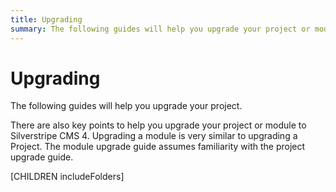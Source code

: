 ```yaml
---
title: Upgrading
summary: The following guides will help you upgrade your project or module to Silverstripe CMS 4.
---
```


# Upgrading

The following guides will help you upgrade your project.

There are also key points to help you upgrade your project or module to Silverstripe CMS 4. Upgrading a module is very similar to upgrading a Project. The module upgrade guide assumes familiarity with the project upgrade guide.

[CHILDREN includeFolders]
